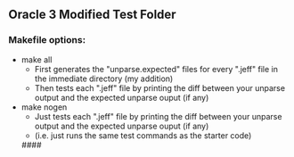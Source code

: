 ## Oracle 3 Modified Test Folder
### Makefile options:
<ul>
    <li> make all
    <ul>
        <li> First generates the "unparse.expected" files for every ".jeff" file in the immediate directory (my addition)
        <li> Then tests each ".jeff" file by printing the diff between your unparse output and the expected unparse ouput (if any)
    </ul>
    <li> make nogen
    <ul>
      <li> Just tests each ".jeff" file by printing the diff between your unparse output and the expected unparse ouput (if any)
      <li> (i.e. just runs the same test commands as the starter code)
</ul>
####
